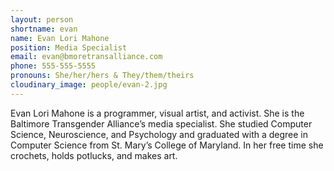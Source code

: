 ```yaml
---
layout: person
shortname: evan
name: Evan Lori Mahone
position: Media Specialist
email: evan@bmoretransalliance.com
phone: 555-555-5555
pronouns: She/her/hers & They/them/theirs
cloudinary_image: people/evan-2.jpg
---
```

Evan Lori Mahone is a programmer, visual artist, and activist. She is the Baltimore Transgender Alliance’s media specialist. She studied Computer Science, Neuroscience, and Psychology and graduated with a degree in Computer Science from St. Mary’s College of Maryland. In her free time she crochets, holds potlucks, and makes art.
